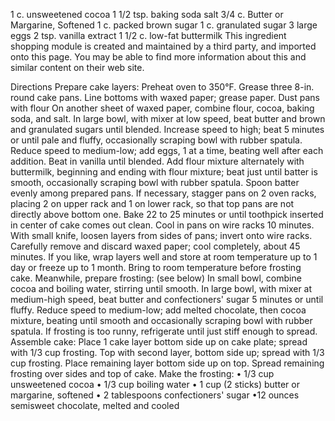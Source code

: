 
1 c. unsweetened cocoa
1 1/2 tsp. baking soda
salt
3/4 c. Butter or Margarine, Softened
1 c. packed brown sugar
1 c. granulated sugar
3 large eggs
2 tsp. vanilla extract
1 1/2 c. low-fat buttermilk
This ingredient shopping module is created and maintained by a third party, and imported onto this page. You may be able to find more information about this and similar content on their web site.
 
Directions
Prepare cake layers: Preheat oven to 350°F. Grease three 8-in. round cake pans. Line bottoms with waxed paper; grease paper. Dust pans with flour
On another sheet of waxed paper, combine flour, cocoa, baking soda, and salt. In large bowl, with mixer at low speed, beat butter and brown and granulated sugars until blended. Increase speed to high; beat 5 minutes or until pale and fluffy, occasionally scraping bowl with rubber spatula. Reduce speed to medium-low; add eggs, 1 at a time, beating well after each addition. Beat in vanilla until blended. Add flour mixture alternately with buttermilk, beginning and ending with flour mixture; beat just until batter is smooth, occasionally scraping bowl with rubber spatula.
Spoon batter evenly among prepared pans. If necessary, stagger pans on 2 oven racks, placing 2 on upper rack and 1 on lower rack, so that top pans are not directly above bottom one. Bake 22 to 25 minutes or until toothpick inserted in center of cake comes out clean. Cool in pans on wire racks 10 minutes. With small knife, loosen layers from sides of pans; invert onto wire racks. Carefully remove and discard waxed paper; cool completely, about 45 minutes. If you like, wrap layers well and store at room temperature up to 1 day or freeze up to 1 month. Bring to room temperature before frosting cake.
Meanwhile, prepare frosting: (see below) In small bowl, combine cocoa and boiling water, stirring until smooth. In large bowl, with mixer at medium-high speed, beat butter and confectioners' sugar 5 minutes or until fluffy. Reduce speed to medium-low; add melted chocolate, then cocoa mixture, beating until smooth and occasionally scraping bowl with rubber spatula. If frosting is too runny, refrigerate until just stiff enough to spread.
Assemble cake: Place 1 cake layer bottom side up on cake plate; spread with 1/3 cup frosting. Top with second layer, bottom side up; spread with 1/3 cup frosting. Place remaining layer bottom side up on top. Spread remaining frosting over sides and top of cake.
Make the frosting: • 1/3 cup unsweetened cocoa • 1/3 cup boiling water • 1 cup (2 sticks) butter or margarine, softened • 2 tablespoons confectioners' sugar •12 ounces semisweet chocolate, melted and cooled